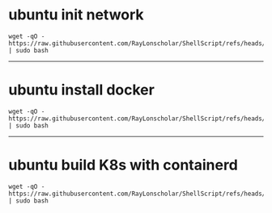 # ubuntu init network
```
wget -qO - https://raw.githubusercontent.com/RayLonscholar/ShellScript/refs/heads/main/ubuntu/base/setNetwork.txt | sudo bash
```
---
# ubuntu install docker
```
wget -qO - https://raw.githubusercontent.com/RayLonscholar/ShellScript/refs/heads/main/ubuntu/packages/docker/installDocker.txt | sudo bash
```
---
# ubuntu build K8s with containerd
```
wget -qO - https://raw.githubusercontent.com/RayLonscholar/ShellScript/refs/heads/main/ubuntu/packages/k8s/k8s.containerd.txt | sudo bash
```